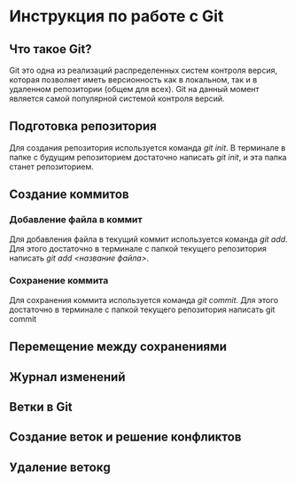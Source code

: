 # Инструкция по работе с Git

## Что такое Git?

Git это одна из реализаций распределенных систем контроля версия, которая позволяет иметь версионность как в локальном, так и в удаленном репозитории (общем для всех). Git на данный момент является самой популярной системой контроля версий.

## Подготовка репозитория

Для создания репозитория используется команда *git init*. В терминале в папке с будущим репозиторием достаточно написать *git init*, и эта папка станет репозиторием.

## Создание коммитов

### Добавление файла в коммит

Для добавления файла в текущий коммит используется команда *git add*. Для этого достаточно в терминале с папкой текущего репозитория написать *git add <название файла>*.

### Сохранение коммита

Для сохранения коммита используется команда *git commit*. Для этого достаточно в терминале с папкой текущего репозитория написать git commit


## Перемещение между сохранениями

## Журнал изменений

## Ветки в Git

## Создание веток и решение конфликтов

## Удаление ветокg